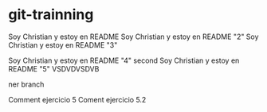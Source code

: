# git-trainning
Soy Christian y estoy en README
Soy Christian y estoy en README "2"
Soy Christian y estoy en README "3"

Soy Christian y estoy en README "4" second
Soy Christian y estoy en README "5"
VSDVDVSDVB

ner branch


Comment ejercicio 5
Coment ejercicio 5.2
